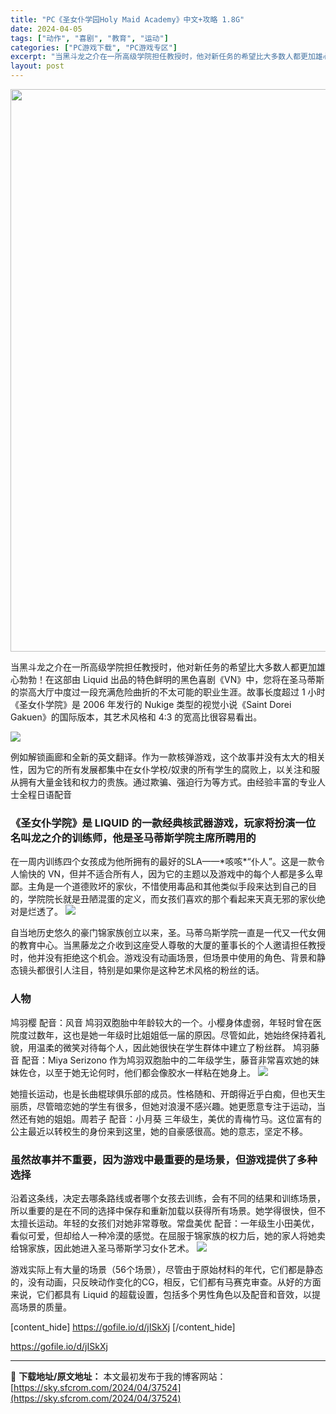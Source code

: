```yaml
---
title: "PC《圣女仆学园Holy Maid Academy》中文+攻略 1.8G"
date: 2024-04-05
tags: ["动作", "喜剧", "教育", "运动"]
categories: ["PC游戏下载", "PC游戏专区"]
excerpt: "当黑斗龙之介在一所高级学院担任教授时，他对新任务的希望比大多数人都更加雄心勃勃！在这部由 Liquid 出品的特色鲜明的黑色喜剧《VN》中，您将在圣马蒂斯的崇高大厅中度过一段充满危险曲折的不太可能的职业生涯。故事长度超过 1 小时 《圣女仆学院》是 2006 年发行的 Nukige 类型的视觉小说《&hellip;"
layout: post
---
```


<img class="size-full wp-image-37525 aligncenter" src="https://sky.sfcrom.com/wp-content/uploads/2024/04/2024040504351477.webp" alt="" width="600" height="900" />

当黑斗龙之介在一所高级学院担任教授时，他对新任务的希望比大多数人都更加雄心勃勃！在这部由 Liquid 出品的特色鲜明的黑色喜剧《VN》中，您将在圣马蒂斯的崇高大厅中度过一段充满危险曲折的不太可能的职业生涯。故事长度超过 1 小时 《圣女仆学院》是 2006 年发行的 Nukige 类型的视觉小说《Saint Dorei Gakuen》的国际版本，其艺术风格和 4:3 的宽高比很容易看出。

<img class="aligncenter" src="https://sky.sfcrom.com/wp-content/uploads/2024/04/20240405123724-e8a6d.jpeg" />

例如解锁画廊和全新的英文翻译。作为一款核弹游戏，这个故事并没有太大的相关性，因为它的所有发展都集中在女仆学校/奴隶的所有学生的腐败上，以关注和服从拥有大量金钱和权力的贵族。通过欺骗、强迫行为等方式。由经验丰富的专业人士全程日语配音
<h3>《圣女仆学院》是 LIQUID 的一款经典核武器游戏，玩家将扮演一位名叫龙之介的训练师，他是圣马蒂斯学院主席所聘用的</h3>
在一周内训练四个女孩成为他所拥有的最好的SLA——*咳咳*“仆人”。这是一款令人愉快的 VN，但并不适合所有人，因为它的主题以及游戏中的每个人都是多么卑鄙。主角是一个道德败坏的家伙，不惜使用毒品和其他类似手段来达到自己的目的，学院院长就是丑陋混蛋的定义，而女孩们喜欢的那个看起来天真无邪的家伙绝对是烂透了。

<img class="aligncenter" src="https://sky.sfcrom.com/wp-content/uploads/2024/04/20240405123728-86156.jpeg" />

自当地历史悠久的豪门锦家族创立以来，圣。马蒂乌斯学院一直是一代又一代女佣的教育中心。当黑藤龙之介收到这座受人尊敬的大厦的董事长的个人邀请担任教授时，他并没有拒绝这个机会。游戏没有动画场景，但场景中使用的角色、背景和静态镜头都很引人注目，特别是如果你是这种艺术风格的粉丝的话。
<h3>人物</h3>
鸠羽樱 配音：风音 鸠羽双胞胎中年龄较大的一个。小樱身体虚弱，年轻时曾在医院度过数年，这也是她一年级时比姐姐低一届的原因。尽管如此，她始终保持着礼貌，用温柔的微笑对待每个人，因此她很快在学生群体中建立了粉丝群。 鸠羽藤音 配音：Miya Serizono 作为鸠羽双胞胎中的二年级学生，藤音非常喜欢她的妹妹佐仓，以至于她无论何时，他们都会像胶水一样粘在她身上。

<img class="aligncenter" src="https://sky.sfcrom.com/wp-content/uploads/2024/04/20240405123731-a7631.jpeg" />

她擅长运动，也是长曲棍球俱乐部的成员。性格随和、开朗得近乎白痴，但也天生丽质，尽管暗恋她的学生有很多，但她对浪漫不感兴趣。她更愿意专注于运动，当然还有她的姐姐。周若子 配音：小月葵 三年级生，美优的青梅竹马。这位富有的公主最近以转校生的身份来到这里，她的自豪感很高。她的意志，坚定不移。
<h3>虽然故事并不重要，因为游戏中最重要的是场景，但游戏提供了多种选择</h3>
沿着这条线，决定去哪条路线或者哪个女孩去训练，会有不同的结果和训练场景，所以重要的是在不同的选择中保存和重新加载以获得所有场景。她学得很快，但不太擅长运动。年轻的女孩们对她非常尊敬。常盘美优 配音：一年级生小田美优，看似可爱，但却给人一种冷漠的感觉。在屈服于锦家族的权力后，她的家人将她卖给锦家族，因此她进入圣马蒂斯学习女仆艺术。

<img src="https://sky.sfcrom.com/wp-content/uploads/2024/04/20240405123734-9433a.jpeg" />

游戏实际上有大量的场景（56个场景），尽管由于原始材料的年代，它们都是静态的，没有动画，只反映动作变化的CG，相反，它们都有马赛克审查。从好的方面来说，它们都具有 Liquid 的超载设置，包括多个男性角色以及配音和音效，以提高场景的质量。

[content_hide]
https://gofile.io/d/jISkXj
[/content_hide]

<!--wechatfans start-->
https://gofile.io/d/jISkXj
<!--wechatfans end-->

---
📖 **下载地址/原文地址：** 本文最初发布于我的博客网站：[https://sky.sfcrom.com/2024/04/37524](https://sky.sfcrom.com/2024/04/37524)
